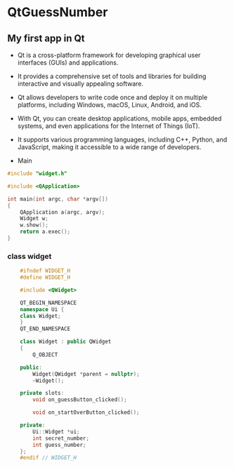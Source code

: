 # QtGuessNumber

## My first app in Qt

- Qt is a cross-platform framework for developing graphical user interfaces (GUIs) and applications.
- It provides a comprehensive set of tools and libraries for building interactive and visually appealing software.
- Qt allows developers to write code once and deploy it on multiple platforms, including Windows, macOS, Linux, Android, and iOS.
- With Qt, you can create desktop applications, mobile apps, embedded systems, and even applications for the Internet of Things (IoT).
- It supports various programming languages, including C++, Python, and JavaScript, making it accessible to a wide range of developers.

- Main

```cpp
#include "widget.h"

#include <QApplication>

int main(int argc, char *argv[])
{
	QApplication a(argc, argv);
	Widget w;
	w.show();
	return a.exec();
}
```
### class widget

```c++
	#ifndef WIDGET_H
	#define WIDGET_H

	#include <QWidget>

	QT_BEGIN_NAMESPACE
	namespace Ui {
	class Widget;
	}
	QT_END_NAMESPACE

	class Widget : public QWidget
	{
		Q_OBJECT

	public:
		Widget(QWidget *parent = nullptr);
		~Widget();

	private slots:
		void on_guessButton_clicked();

		void on_startOverButton_clicked();

	private:
		Ui::Widget *ui;
		int secret_number;
		int guess_number;
	};
	#endif // WIDGET_H
```

